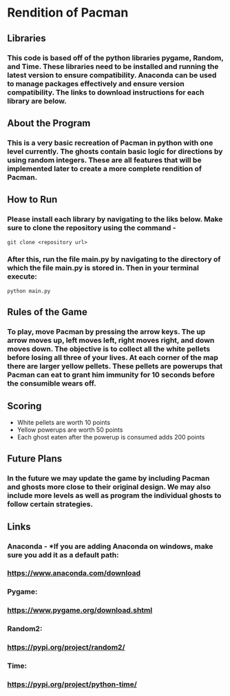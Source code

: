 # Rendition of Pacman
## Libraries
### This code is based off of the python libraries pygame, Random, and Time.  These libraries need to be installed and running the latest version to ensure compatibility.  Anaconda can be used to manage packages effectively and ensure version compatibility.  The links to download instructions for each library are below.

## About the Program
### This is a very basic recreation of Pacman in python with one level currently.  The ghosts contain basic logic for directions by using random integers.  These are all features that will be implemented later to create a more complete rendition of Pacman.
## How to Run
### Please install each library by navigating to the liks below.  Make sure to clone the repository using the command - 
```
git clone <repository url>
```
### After this, run the file main.py by navigating to the directory of which the file main.py is stored in.  Then in your terminal execute: 
```
python main.py
```

## Rules of the Game
### To play, move Pacman by pressing the arrow keys.  The up arrow moves up, left moves left, right moves right, and down moves down.  The objective is to collect all the white pellets before losing all three of your lives.  At each corner of the map there are larger yellow pellets.  These pellets are powerups that Pacman can eat to grant him immunity for 10 seconds before the consumible wears off.  

## Scoring
- White pellets are worth 10 points
- Yellow powerups are worth 50 points
- Each ghost eaten after the powerup is consumed adds 200 points


## Future Plans
 ### In the future we may update the game by including Pacman and ghosts more close to their original design.  We may also include more levels as well as program the individual ghosts to follow certain strategies.

## Links
### Anaconda - *If you are adding Anaconda on windows, make sure you add it as a default path:
### https://www.anaconda.com/download
### Pygame:
### https://www.pygame.org/download.shtml
### Random2:
### https://pypi.org/project/random2/
### Time:
### https://pypi.org/project/python-time/